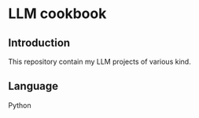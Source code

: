 # LLM cookbook

## Introduction
This repository contain my LLM projects of various kind.
## Language
Python
